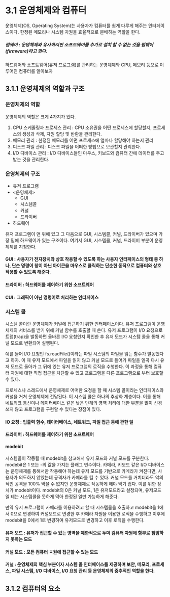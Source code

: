 # 3.1 운영체제와 컴퓨터

운영체제(OS, Operating System)는 사용자가 컴퓨터를 쉽게 다루게 해주는 인터페이스이다. 
한정된 메모리나 시스템 자원을 효율적으로 분배하는 역할을 한다. 

##### 펌웨어 : 운영체제와 유사하지만 소프트웨어를 추가로 설치 할 수 없는 것을 펌웨어(firmware)라고 한다. 

하드웨어와 소프트웨어(유저 프로그램)를 관리하는 운영체제와 CPU, 메모리 등으로 이루어진 컴퓨터를 알아보자 

## 3.1.1 운영체제의 역할과 구조

### 운영체제의 역할
운영체제의 역할은 크게 4가지가 있다.
1. CPU 스케줄링과 프로세스 관리 : CPU 소유권을 어떤 프로세스에 할당할지, 프로세스의 생성과 삭제, 자원 할당 및 반환을 관리한다. 
2. 메모리 관리 : 한정된 메모리를 어떤 프로세스에 얼마나 할당해야 하는지 관리
3. 디스크 파일 관리 : 디스크 파일을 어떠한 방법으로 보관할지 관리한다.
4. I/O 디바이스 관리 : I/O 디바이스들인 마우스, 키보드와 컴퓨터 간에 데이터를 주고받는 것을 관리한다. 

### 운영체제의 구조 
- 유저 프로그램 
- <운영체제>
    - GUI
    - 시스템콜
    - 커널
    - 드라이버
- 하드웨어

유저 프로그램이 맨 위에 있고 그 다음으로 GUI, 시스템콜, 커널, 드라이버가 있으며 가장 밑에 하드웨어가 있는 구조이다. 
여기서 GUI, 시스템콜, 커널, 드라이버 부분이 운영체제를 지칭한다.

#### GUI : 사용자가 전자장치와 상호 작용할 수 있도록 하는 사용자 인터페이스의 형태 중 하나, 단순 명령어 창이 아닌 아이콘을 마우스로 클릭하는 단순한 동작으로 컴퓨터와 상호작용할 수 있도록 해준다. 
#### 드라이버 : 하드웨어를 제어하기 위한 소프트웨어
#### CUI : 그래픽이 아닌 명령어로 처리하는 인터페이스

### 시스템 콜
시스템 콜이란 운영체제가 커널에 접근하기 위한 인터페이스이다.
유저 프로그램이 운영체제의 서비스를 받기 위해 커널 함수를 호출할 때 쓴다. 
유저 프로그램이 I/O 요청으로 트랩(trap)을 발동하면 올바른 I/O 요청인지 확인한 후 유저 모드가 시스템 콜을 통해 커널 모드로 변환되어 실행된다. 

예를 들어 I/O 요청인 fs.readFile()이라는 파일 시스템의 파일을 읽는 함수가 발동했다고 하자. 
이 때 유저 모드에서 파일을 읽지 않고 커널 모드로 들어가 파일을 일곡 다시 유저 모드로 돌아가 그 뒤에 있는 유저 프로그램의 로직을 수행한다. 
이 과정을 통해 컴퓨터 자원에 대한 직접 접근을 차단할 수 있고 프로그램을 다른 프로그램으로 부터 보호할 수 있다. 

프로세스나 스레드에서 운영체제로 어떠한 요청을 할 때 시스템 콜이라는 인터페이스와 커널을 거쳐 운영체제에 전달된다. 
이 시스템 콜은 하나의 추상화 계층이다. 이를 통해 네트워크 통신이나 데이터베이스 같은 낮은 단계의 영역 처리에 대한 부분을 많이 신경쓰지 않고 프로그램을 구현할 수 있다는 장점이 있다. 

#### IO 요청 : 입출력 함수, 데이터베이스, 네트워크, 파일 접근 등에 관한 일
#### 드라이버 : 하드웨어를 제어하기 위한 소프트웨어


#### modebit
시스템콜이 작동될 때 modebit을 참고해서 유저 모드와 커널 모드를 구분한다. 
modebit은 1 또는 -의 값을 가지는 플래그 변수이다. 
카메라, 키보드 같은 I/O 디바이스는 운영체제를 통해서만 작동해야 하는데 유저 모드를 기반으로 카메라가 켜진다면, 사용자가 의도하지 않았는데 공격자가 카메라를 킬 수 있다. 
커널 모드를 거치더라도 악의적인 공격을 100% 막을 수 없지만 운영체제로 작동하게 해야 막기 쉽다. 이를 위한 장치가 modebit이다. 
modebit의 0은 커널 모드, 1은 유저모드라고 설정되며, 유저모드일 테는 시스템콜을 못하게 막아 한정된 일만 가능하게 해준다. 

만약 유저 프로그램이 카메라를 이용하려고 할 때 시스템콜을 호출하고 modebit을 1에서 0으로 변경하여 커널모드로 변경한 후 카메라 자원을 이용한 로직을 수행하고 이후에 modebit을 0에서 1로 변경하여 유저모드로 변경하고 이후 로직을 수행한다. 

#### 유저 모드 : 유저가 접근할 수 있는 영역을 제한적으로 두며 컴퓨터 자원에 함부로 침범하지 못하는 모드
#### 커널 모드 : 모든 컴퓨터 ㅈ원에 접근할 수 있는 모드
#### 커널 : 운영체제의 핵심 부분이자 시스템 콜 인터페이스를 제공하며 보안, 메모리, 프로세스, 파일 시스템, I/O 디바이스, I/O 요청 관리 등 운영체제의 중추적인 역할을 한다.

## 3.1.2 컴퓨터의 요소